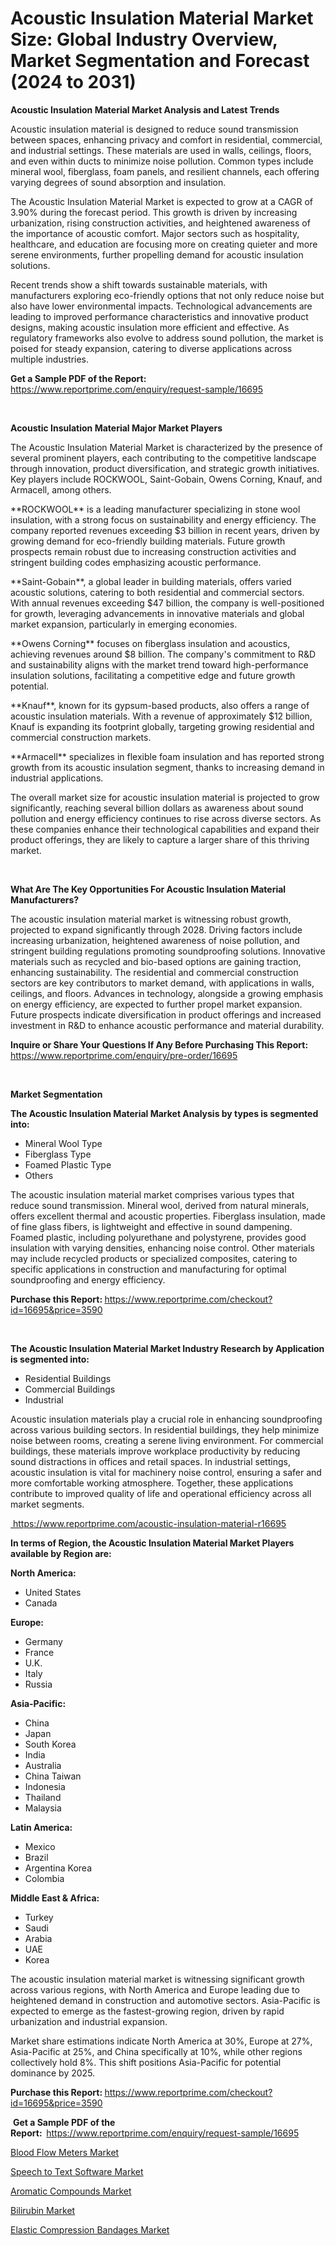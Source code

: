 <p><h1>Acoustic Insulation Material Market Size: Global Industry Overview, Market Segmentation and Forecast (2024 to 2031)</h1></p><p><strong>Acoustic Insulation Material Market Analysis and Latest Trends</strong></p>
<p><p>Acoustic insulation material is designed to reduce sound transmission between spaces, enhancing privacy and comfort in residential, commercial, and industrial settings. These materials are used in walls, ceilings, floors, and even within ducts to minimize noise pollution. Common types include mineral wool, fiberglass, foam panels, and resilient channels, each offering varying degrees of sound absorption and insulation.</p><p>The Acoustic Insulation Material Market is expected to grow at a CAGR of 3.90% during the forecast period. This growth is driven by increasing urbanization, rising construction activities, and heightened awareness of the importance of acoustic comfort. Major sectors such as hospitality, healthcare, and education are focusing more on creating quieter and more serene environments, further propelling demand for acoustic insulation solutions. </p><p>Recent trends show a shift towards sustainable materials, with manufacturers exploring eco-friendly options that not only reduce noise but also have lower environmental impacts. Technological advancements are leading to improved performance characteristics and innovative product designs, making acoustic insulation more efficient and effective. As regulatory frameworks also evolve to address sound pollution, the market is poised for steady expansion, catering to diverse applications across multiple industries.</p></p>
<p><strong>Get a Sample PDF of the Report:&nbsp;</strong> <a href="https://www.reportprime.com/enquiry/request-sample/16695?utm_campaign=96&utm_medium=2&utm_source=Github&utm_content=ia&utm_term=23112024&utm_id=acoustic-insulation-material">https://www.reportprime.com/enquiry/request-sample/16695</a></p>
<p>&nbsp;</p>
<p><strong>Acoustic Insulation Material Major Market Players</strong></p>
<p><p>The Acoustic Insulation Material Market is characterized by the presence of several prominent players, each contributing to the competitive landscape through innovation, product diversification, and strategic growth initiatives. Key players include ROCKWOOL, Saint-Gobain, Owens Corning, Knauf, and Armacell, among others.</p><p>**ROCKWOOL** is a leading manufacturer specializing in stone wool insulation, with a strong focus on sustainability and energy efficiency. The company reported revenues exceeding $3 billion in recent years, driven by growing demand for eco-friendly building materials. Future growth prospects remain robust due to increasing construction activities and stringent building codes emphasizing acoustic performance.</p><p>**Saint-Gobain**, a global leader in building materials, offers varied acoustic solutions, catering to both residential and commercial sectors. With annual revenues exceeding $47 billion, the company is well-positioned for growth, leveraging advancements in innovative materials and global market expansion, particularly in emerging economies.</p><p>**Owens Corning** focuses on fiberglass insulation and acoustics, achieving revenues around $8 billion. The company's commitment to R&D and sustainability aligns with the market trend toward high-performance insulation solutions, facilitating a competitive edge and future growth potential.</p><p>**Knauf**, known for its gypsum-based products, also offers a range of acoustic insulation materials. With a revenue of approximately $12 billion, Knauf is expanding its footprint globally, targeting growing residential and commercial construction markets.</p><p>**Armacell** specializes in flexible foam insulation and has reported strong growth from its acoustic insulation segment, thanks to increasing demand in industrial applications. </p><p>The overall market size for acoustic insulation material is projected to grow significantly, reaching several billion dollars as awareness about sound pollution and energy efficiency continues to rise across diverse sectors. As these companies enhance their technological capabilities and expand their product offerings, they are likely to capture a larger share of this thriving market.</p></p>
<p>&nbsp;</p>
<p><strong>What Are The Key Opportunities For Acoustic Insulation Material Manufacturers?</strong></p>
<p><p>The acoustic insulation material market is witnessing robust growth, projected to expand significantly through 2028. Driving factors include increasing urbanization, heightened awareness of noise pollution, and stringent building regulations promoting soundproofing solutions. Innovative materials such as recycled and bio-based options are gaining traction, enhancing sustainability. The residential and commercial construction sectors are key contributors to market demand, with applications in walls, ceilings, and floors. Advances in technology, alongside a growing emphasis on energy efficiency, are expected to further propel market expansion. Future prospects indicate diversification in product offerings and increased investment in R&D to enhance acoustic performance and material durability.</p></p>
<p><strong>Inquire or Share Your Questions If Any Before Purchasing This Report:</strong> <a href="https://www.reportprime.com/enquiry/pre-order/16695?utm_campaign=96&utm_medium=2&utm_source=Github&utm_content=ia&utm_term=23112024&utm_id=acoustic-insulation-material">https://www.reportprime.com/enquiry/pre-order/16695</a></p>
<p>&nbsp;</p>
<p><strong>Market Segmentation</strong></p>
<p><strong>The Acoustic Insulation Material Market Analysis by types is segmented into:</strong></p>
<p><ul><li>Mineral Wool Type</li><li>Fiberglass Type</li><li>Foamed Plastic Type</li><li>Others</li></ul></p>
<p><p>The acoustic insulation material market comprises various types that reduce sound transmission. Mineral wool, derived from natural minerals, offers excellent thermal and acoustic properties. Fiberglass insulation, made of fine glass fibers, is lightweight and effective in sound dampening. Foamed plastic, including polyurethane and polystyrene, provides good insulation with varying densities, enhancing noise control. Other materials may include recycled products or specialized composites, catering to specific applications in construction and manufacturing for optimal soundproofing and energy efficiency.</p></p>
<p><strong>Purchase this Report:&nbsp;</strong><a href="https://www.reportprime.com/checkout?id=16695&price=3590&utm_campaign=96&utm_medium=2&utm_source=Github&utm_content=ia&utm_term=23112024&utm_id=acoustic-insulation-material">https://www.reportprime.com/checkout?id=16695&price=3590</a></p>
<p>&nbsp;</p>
<p><strong>The Acoustic Insulation Material Market Industry Research by Application is segmented into:</strong></p>
<p><ul><li>Residential Buildings</li><li>Commercial Buildings</li><li>Industrial</li></ul></p>
<p><p>Acoustic insulation materials play a crucial role in enhancing soundproofing across various building sectors. In residential buildings, they help minimize noise between rooms, creating a serene living environment. For commercial buildings, these materials improve workplace productivity by reducing sound distractions in offices and retail spaces. In industrial settings, acoustic insulation is vital for machinery noise control, ensuring a safer and more comfortable working atmosphere. Together, these applications contribute to improved quality of life and operational efficiency across all market segments.</p></p>
<p><a href="https://www.reportprime.com/acoustic-insulation-material-r16695?utm_campaign=96&utm_medium=2&utm_source=Github&utm_content=ia&utm_term=23112024&utm_id=acoustic-insulation-material">&nbsp;https://www.reportprime.com/acoustic-insulation-material-r16695</a></p>
<p><strong>In terms of Region, the Acoustic Insulation Material Market Players available by Region are:</strong></p>
<p>
    <p> <strong> North America: </strong>
        <ul>
            <li>United States</li>
            <li>Canada</li>
        </ul>
        </p> 
    <p> <strong> Europe: </strong>
        <ul>
            <li>Germany</li>
            <li>France</li>
            <li>U.K.</li>
            <li>Italy</li>
            <li>Russia</li>
        </ul>
        </p> 
    <p> <strong> Asia-Pacific: </strong>
        <ul>
            <li>China</li>
            <li>Japan</li>
            <li>South Korea</li>
            <li>India</li>
            <li>Australia</li>
            <li>China Taiwan</li>
            <li>Indonesia</li>
            <li>Thailand</li>
            <li>Malaysia</li>
        </ul>
        </p> 
    <p> <strong> Latin America: </strong>
        <ul>
            <li>Mexico</li>
            <li>Brazil</li>
            <li>Argentina Korea</li>
            <li>Colombia</li>
        </ul>
        </p> 
    <p> <strong> Middle East & Africa: </strong>
        <ul>
            <li>Turkey</li>
            <li>Saudi</li>
            <li>Arabia</li>
            <li>UAE</li>
            <li>Korea</li>
        </ul>
    </p>
    </p>
<p><p>The acoustic insulation material market is witnessing significant growth across various regions, with North America and Europe leading due to heightened demand in construction and automotive sectors. Asia-Pacific is expected to emerge as the fastest-growing region, driven by rapid urbanization and industrial expansion. </p><p>Market share estimations indicate North America at 30%, Europe at 27%, Asia-Pacific at 25%, and China specifically at 10%, while other regions collectively hold 8%. This shift positions Asia-Pacific for potential dominance by 2025.</p></p>
<p><strong>Purchase this Report: </strong><a href="https://www.reportprime.com/checkout?id=16695&price=3590&utm_campaign=96&utm_medium=2&utm_source=Github&utm_content=ia&utm_term=23112024&utm_id=acoustic-insulation-material">https://www.reportprime.com/checkout?id=16695&price=3590</a></p>
<p>&nbsp;<strong>Get a Sample PDF of the Report:&nbsp;&nbsp;</strong><a href="https://www.reportprime.com/enquiry/request-sample/16695?utm_campaign=96&utm_medium=2&utm_source=Github&utm_content=ia&utm_term=23112024&utm_id=acoustic-insulation-material">https://www.reportprime.com/enquiry/request-sample/16695</a></p>
<p><strong></strong></p>
<p><p><a href="https://www.linkedin.com/pulse/growth-rate-size-blood-flow-meters-market-anextraordinary-u3mcf?utm_campaign=96&utm_medium=2&utm_source=Github&utm_content=ia&utm_term=23112024&utm_id=acoustic-insulation-material">Blood Flow Meters Market</a></p><p><a href="https://issuu.com/reportprime-2/docs/speech-to-text-software-market-size_bab3b86edc2597?utm_campaign=96&utm_medium=2&utm_source=Github&utm_content=ia&utm_term=23112024&utm_id=acoustic-insulation-material">Speech to Text Software Market</a></p><p><a href="https://github.com/becknetommye198181/Market-Research-Report-List-1/blob/main/aromatic-compounds-market.md?utm_campaign=96&utm_medium=2&utm_source=Github&utm_content=ia&utm_term=23112024&utm_id=acoustic-insulation-material">Aromatic Compounds Market</a></p><p><a href="https://github.com/wwwkeltoum/Market-Research-Report-List-5/blob/main/bilirubin-market.md?utm_campaign=96&utm_medium=2&utm_source=Github&utm_content=ia&utm_term=23112024&utm_id=acoustic-insulation-material">Bilirubin Market</a></p><p><a href="https://www.linkedin.com/pulse/scope-trends-elastic-compression-bandages-market-latest-dynamics-qelmf?utm_campaign=96&utm_medium=2&utm_source=Github&utm_content=ia&utm_term=23112024&utm_id=acoustic-insulation-material">Elastic Compression Bandages Market</a></p></p>